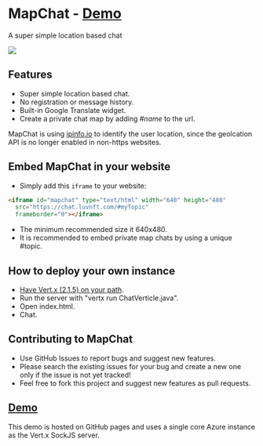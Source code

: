 # MapChat - [Demo](http://idoco.github.io/map-chat)
A super simple location based chat 

![](https://raw.githubusercontent.com/idoco/map-chat/master/map-chat.png)

## Features
- Super simple location based chat.
- No registration or message history.
- Built-in Google Translate widget.
- Create a private chat map by adding <i>#name</i> to the url.

MapChat is using [ipinfo.io](http://ipinfo.io/) to identify the user location, since the geolcation API is no longer enabled in non-https websites.

## Embed MapChat in your website
 - Simply add this `iframe` to your website:
```html
<iframe id="mapchat" type="text/html" width="640" height="480"
  src="https://chat.luvnft.com/#myTopic"
  frameborder="0"></iframe>
```
- The minimum recommended size it 640x480.
- It is recommended to embed private map chats by using a unique #topic.

## How to deploy your own instance
- [Have Vert.x (2.1.5) on your path](http://vertx.io/vertx2/install.html).
- Run the server with "vertx run ChatVerticle.java".
- Open index.html.
- Chat.

## Contributing to MapChat
- Use GitHub Issues to report bugs and suggest new features. 
- Please search the existing issues for your bug and create a new one only if the issue is not yet tracked!
- Feel free to fork this project and suggest new features as pull requests.

## [Demo](https://chat.luvnft/)
This demo is hosted on GitHub pages and uses a single core Azure instance as the Vert.x SockJS server.
